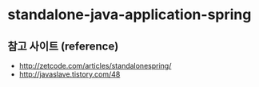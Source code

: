 # standalone-java-application-spring

## 참고 사이트 (reference)
- http://zetcode.com/articles/standalonespring/
- http://javaslave.tistory.com/48
